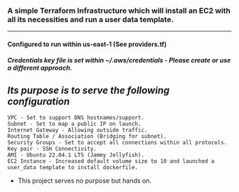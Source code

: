 ﻿### A simple Terraform Infrastructure which will install an EC2 with all its necessities and run a user data template.
 <hr>
 
 #### Configured to run within us-east-1 (See providers.tf)
 ##### _Credentials key file is set within ~/.aws/credentials - Please create or use a different approach._

## *Its purpose is to serve the following configuration*
```
VPC - Set to support DNS hostnames/support.
Subnet - Set to map a public IP on launch.
Internet Gateway - Allowing outside traffic.
Routing Table / Association (Bridging for subnet).
Security Groups - Set to accept all connections within all protocols.
Key pair - SSH Connectivity.
AMI - Ubuntu 22.04.1 LTS (Jammy Jellyfish).
EC2 Instance - Increased default volume size to 10 and launched a user_data template to install dockerfile.
```

* This project serves no purpose but hands on.
  
  
